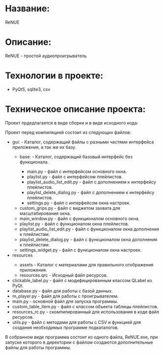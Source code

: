 # Название: 
ReNUE

# Описание:
ReNUE - простой аудиопроигрыватель

# Технологии в проекте: 
- PyQt5, sqlite3, csv

# Техническое описание проекта: 
Проект прдедлагается в виде сборки и в виде исходного кода:

Проект перед компиляцией состоит из следующих файлов:
<ul>
    <li>gui: - Каталог, содержащий файлы с разными частями интерфейса приложения, а так же их базу.</li>
    <ul>
        <li>base: - Каталог, содержащий базовый интерфейс без функционала. </li>
        <ul>
            <li>main.py - файл с интерфейсом основного окна.</li>
            <li>playlist.py - файл с интерфейсом плейлистов.</li>
            <li>playlist_audio_list_edit.py - файл с дополнением к интерфейсу плейлистов.</li>
            <li>playlist_delete_dialog.py - файл с дополнением к интерфейсу плейлистов.</li>
            <li>settings.py - файл с интерфейсом окна настроек.</li>
        </ul>
        <li>custom_grips.py - файл с виджетом захвата для масштабирования окна.</li>
        <li>main_window.py - файл с функционалом основного окна.</li>
        <li>playlist.py - файл с функционалом окна плейлистов.</li>
        <li>playlist_audio_list_edit.py - файл с функционалом окна дополнения к плейлистам.</li>
        <li>playlist_delete_dialog.py - файл с функционалом окна дополнения к плейлистам.</li>
        <li>settings_widget.py - файл с функционалом окна настроек.</li>
    </ul>

<li>resources</li>
    <ul>
        <li>assets - Каталог с материалами для правильного отображения приложения.</li>
        <li>resources.qrc - Исходный файл ресурсов.</li>
    </ul>
<li>clickable_label.py - файл с модифицированным классом QLabel из PyQt.</li>
<li>database.py - файл для работы с базой данных.</li>
<li>m_player.py - файл для работы с проигрывателем.</li>
<li>main.py - основной файл для запуска программы.</li>
<li>custom_table_item.py - файл с классом объекта таблицы плейлистов.</li>
<li>resources_rc.py - скомпилированный для использования в коде файл ресурсов.</li>
<li>utils.py - файл с методами для работы с CSV и функцией для создания необходимых программе подкаталогов.</li>
</ul>

В собранном виде программа состоит из одного файла, ReNUE.exe, при запуске которого в директории с файлом создаются дополнительные файлы для работы программы.
